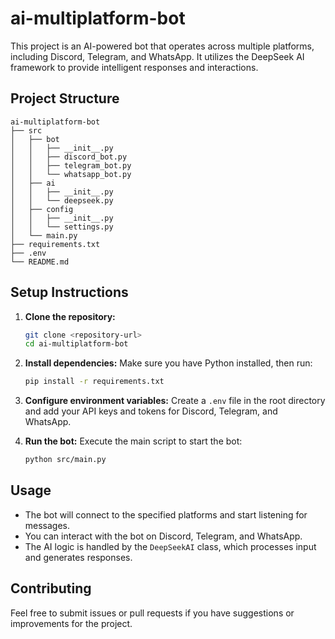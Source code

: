 # ai-multiplatform-bot

This project is an AI-powered bot that operates across multiple platforms, including Discord, Telegram, and WhatsApp. It utilizes the DeepSeek AI framework to provide intelligent responses and interactions.

## Project Structure

```
ai-multiplatform-bot
├── src
│   ├── bot
│   │   ├── __init__.py
│   │   ├── discord_bot.py
│   │   ├── telegram_bot.py
│   │   └── whatsapp_bot.py
│   ├── ai
│   │   ├── __init__.py
│   │   └── deepseek.py
│   ├── config
│   │   ├── __init__.py
│   │   └── settings.py
│   └── main.py
├── requirements.txt
├── .env
└── README.md
```

## Setup Instructions

1. **Clone the repository:**
   ```bash
   git clone <repository-url>
   cd ai-multiplatform-bot
   ```

2. **Install dependencies:**
   Make sure you have Python installed, then run:
   ```bash
   pip install -r requirements.txt
   ```

3. **Configure environment variables:**
   Create a `.env` file in the root directory and add your API keys and tokens for Discord, Telegram, and WhatsApp.

4. **Run the bot:**
   Execute the main script to start the bot:
   ```bash
   python src/main.py
   ```

## Usage

- The bot will connect to the specified platforms and start listening for messages.
- You can interact with the bot on Discord, Telegram, and WhatsApp.
- The AI logic is handled by the `DeepSeekAI` class, which processes input and generates responses.

## Contributing

Feel free to submit issues or pull requests if you have suggestions or improvements for the project.